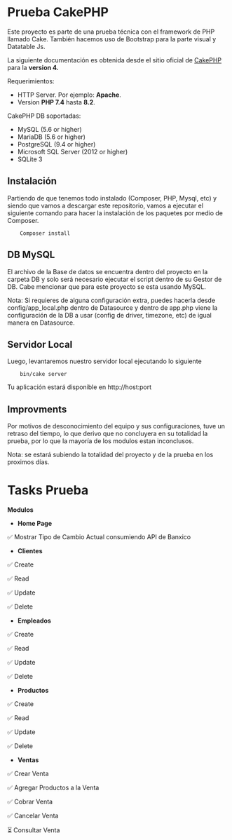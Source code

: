# Prueba CakePHP

Este proyecto es parte de una prueba técnica con el framework de PHP
llamado Cake. También hacemos uso de Bootstrap para la parte visual y Datatable Js.

La siguiente documentación es obtenida desde el sitio oficial de [CakePHP](https://book.cakephp.org/4/en/index.html) para la **version 4.**

Requerimientos:

- HTTP Server.  Por ejemplo: **Apache**.
- Version **PHP 7.4** hasta  **8.2**.

CakePHP DB soportadas:

- MySQL (5.6 or higher)
- MariaDB (5.6 or higher)
- PostgreSQL (9.4 or higher)
- Microsoft SQL Server (2012 or higher)
- SQLite 3

## Instalación

Partiendo de que tenemos todo instalado (Composer, PHP, Mysql, etc) y siendo que vamos a descargar este 
repositorio, vamos a ejecutar el siguiente comando para hacer la instalación de los paquetes por medio de Composer.

  ```
      Composer install
  ```

## DB MySQL

El archivo de la Base de datos se encuentra dentro del proyecto en la carpeta DB
y solo será necesario ejecutar el script dentro de su Gestor de DB. Cabe mencionar 
que para este proyecto se esta usando MySQL.

Nota: Si requieres de alguna configuración extra, puedes hacerla desde config/app_local.php dentro de 
Datasource y dentro de app.php viene la configuración de la DB a usar (config de driver, timezone, etc) de igual manera en Datasource.

## Servidor Local

Luego, levantaremos nuestro servidor local ejecutando lo siguiente

  ```
      bin/cake server
  ```
Tu aplicación estará disponible en http://host:port


## Improvments

Por motivos de desconocimiento del equipo y sus configuraciones, tuve un retraso del tiempo, 
lo que derivo que no concluyera en su totalidad la prueba, por lo que la mayoría de los 
modulos estan inconclusos.

Nota: se estará subiendo la totalidad del proyecto y de la prueba en los proximos días.

# Tasks Prueba
**Modulos**
- **Home Page**
  
✅ Mostrar Tipo de Cambio Actual consumiendo API de Banxico

- **Clientes**

✅ Create

✅ Read

✅ Update

✅ Delete

- **Empleados**
  
✅ Create

✅ Read

✅ Update

✅ Delete

- **Productos**

✅ Create

✅ Read

✅ Update

✅ Delete

- **Ventas**

✅ Crear Venta

✅ Agregar Productos a la Venta

✅ Cobrar Venta

✅ Cancelar Venta

⏳ Consultar Venta





